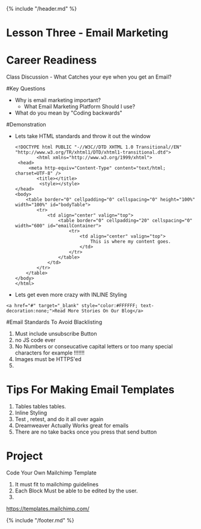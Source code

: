{% include "/header.md" %}

# Lesson Three - Email Marketing

# Career Readiness
Class Discussion - What Catches your eye when you get an Email?

#Key Questions
* Why is email marketing important?
    * What Email Marketing Platform Should I use?
* What do you mean by "Coding backwards"

#Demonstration

* Lets take HTML standards and throw it out the window
 
    ```
    <!DOCTYPE html PUBLIC "-//W3C//DTD XHTML 1.0 Transitional//EN" "http://www.w3.org/TR/xhtml1/DTD/xhtml1-transitional.dtd">
            <html xmlns="http://www.w3.org/1999/xhtml">
     <head>
         <meta http-equiv="Content-Type" content="text/html; charset=UTF-8" />
            <title></title>
             <style></style>
    </head>
    <body>
        <table border="0" cellpadding="0" cellspacing="0" height="100%" width="100%" id="bodyTable">
            <tr>
                <td align="center" valign="top">
                    <table border="0" cellpadding="20" cellspacing="0" width="600" id="emailContainer">
                        <tr>
                            <td align="center" valign="top">
                                This is where my content goes.
                            </td>
                        </tr>
                    </table>
                </td>
            </tr>
        </table>
    </body>
    </html>
    ```

* Lets get even more crazy with INLINE Styling
 
 ```
<a href="#" target="_blank" style="color:#FFFFFF; text-decoration:none;">Read More Stories On Our Blog</a>

 ```

 #Email Standards To Avoid Blacklisting
 1. Must include unsubscribe Button
 2. no JS code ever
 3. No Numbers or conseucative capital letters  or too many special characters for example !!!!!!!
 4. Images must be HTTPS'ed
 5. 

# Tips For Making Email Templates
1. Tables tables tables.
2. Inline Styling
3. Test , retest, and do it all over again
4. Dreamweaver Actually Works great for emails
5. There are no take backs once you press that send button


# Project
Code Your Own Mailchimp Template
 1. It must fit to mailchimp guidelines
 2. Each Block Must be able to be edited by the user.
 3. 
https://templates.mailchimp.com/ 

{% include "/footer.md" %}
